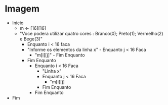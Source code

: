 # Imagem

- Inicio
  -  m <- [16][16]
  -  "Voce podera utilizar quatro cores : Branco(0); Preto(1); Vermelho(2) e Bege(3)"
      -  Enquanto i < 16 faca
        -  "Informe os elementos da linha x"
          -  Enquanto j < 16 Faca
            -  "m[i][j]"
          -  Fim Enquanto
      -  Fim Enquanto
          -  Enquanto i < 16 Faca
              -  "Linha x"
                -  Enquanto j < 16 Faca
                   -  "m[i][j]
                -  Fim Enquanto
          - Fim Enquanto
- Fim
